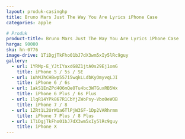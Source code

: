```yaml
---
layout: produk-casinghp
title: Bruno Mars Just The Way You Are Lyrics iPhone Case
categories: apple

# Produk
product-title: Bruno Mars Just The Way You Are Lyrics iPhone Case
harga: 90000
sku: hn-0776
image-drive: 1TiDgjTkFho01bJ7dX3wm5xIy5lRc9guy
gallery:
  - url: 1YRMp-E_YJtIYaxdG8Z1jtA0s29Ej1omG
    title: iPhone 5 / 5s / SE
  - url: 1uhMJhCHBwp557i5wqkLLdbKyOmyvqLJI
    title: iPhone 6 / 6s
  - url: 1akS1EnZPd4O6mQeOTu4bc3WTGuxRB5Wx
    title: iPhone 6 Plus / 6s Plus
  - url: 1lqR14YPk867R1CbYjZWoPsy-Vbo0eWOB
    title: iPhone 7 / 8
  - url: 1ZRt1L2UrW1a6TlPjW3SF-1Dp2VARhrmm
    title: iPhone 7 Plus / 8 Plus
  - url: 1TiDgjTkFho01bJ7dX3wm5xIy5lRc9guy
    title: iPhone X
---
```

